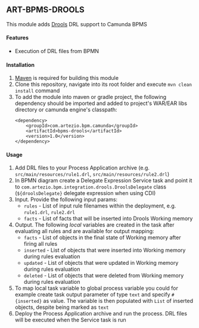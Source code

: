 ## ART-BPMS-DROOLS

This module adds [Drools] DRL support to Camunda BPMS

#### Features

* Execution of DRL files from BPMN

#### Installation

1. [Maven] is required for building this module
1. Clone this repository, navigate into its root folder and execute `mvn clean install` command
1. To add the module into maven or gradle project, the following dependency should be imported and added to project's WAR/EAR libs directory or camunda engine's classpath:
    ```
    <dependency>
        <groupId>com.artezio.bpm.camunda</groupId>
        <artifactId>bpms-drools</artifactId>
        <version>1.0</version>
    </dependency>
    ```

#### Usage

1. Add DRL files to your Process Application archive (e.g. `src/main/resources/rule1.drl`, `src/main/resources/rule2.drl`)
1. In BPMN diagram create a Delegate Expression Service task and point it to `com.artezio.bpm.integration.drools.DroolsDelegate` class (`${droolsDelegate}` delegate expression when using CDI)
1. Input. Provide the following input params:
    * `rules` - List of input rule filenames within the deployment, e.g. `rule1.drl`, `rule2.drl`
    * `facts` - List of facts that will be inserted into Drools Working memory
1. Output. The following *local* variables are created in the task after evaluating all rules and are available for output mapping:
    * `facts` - List of objects in the final state of Working memory after firing all rules
    * `inserted` - List of objects that were inserted into Working memory during rules evaluation
    * `updated` - List of objects that were updated in Working memory during rules evaluation
    * `deleted` - List of objects that were deleted from Working memory during rules evaluation
1. To map local task variable to global process variable you could for example create task output parameter of type `text` and specify `#{inserted}` as value. The variable is then populated with `List` of inserted objects, despite being marked as `text`
1. Deploy the Process Application archive and run the process. DRL files will be executed when the Service task is run
  
  
   
[Drools]: https://www.drools.org   
[Maven]: https://maven.apache.org
